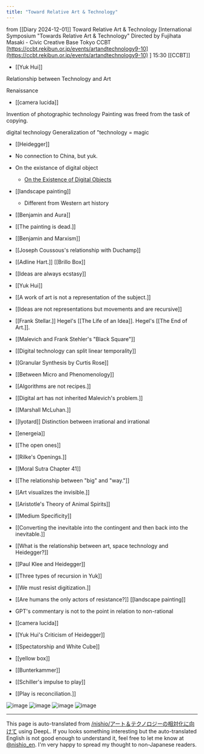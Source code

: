```yaml
---
title: "Toward Relative Art & Technology"
---
```


from  [[Diary 2024-12-01]]
Toward Relative Art & Technology
[International Symposium "Towards Relative Art & Technology" Directed by Fujihata Masaki - Civic Creative Base Tokyo CCBT [https://ccbt.rekibun.or.jp/events/artandtechnology9-10](https://ccbt.rekibun.or.jp/events/artandtechnology9-10) ]
15:30
[[CCBT]]
- [[Yuk Hui]]

Relationship between Technology and Art

Renaissance
- [[camera lucida]]

Invention of photographic technology
Painting was freed from the task of copying.

digital technology
Generalization of "technology = magic

- [[Heidegger]]
- No connection to China, but yuk.
- On the existance of digital object
    - [On the Existence of Digital Objects](https://www.upress.umn.edu/9780816698912/on-the-existence-of-digital-objects/)
- [[landscape painting]]
    - Different from Western art history


- [[Benjamin and Aura]]
- [[The painting is dead.]]
- [[Benjamin and Marxism]]
- [[Joseph Coussous's relationship with Duchamp]]
- [[Adline Hart.]]
[[Brillo Box]]

- [[Ideas are always ecstasy]]

- [[Yuk Hui]]

- [[A work of art is not a representation of the subject.]]
- [[Ideas are not representations but movements and are recursive]]
- [[Frank Stellar.]]
Hegel's [[The Life of an Idea]].
Hegel's [[The End of Art.]].
- [[Malevich and Frank Stehler's "Black Square"]]
- [[Digital technology can split linear temporality]]
- [[Granular Synthesis by Curtis Rose]]
- [[Between Micro and Phenomenology]]
- [[Algorithms are not recipes.]]
- [[Digital art has not inherited Malevich's problem.]]
- [[Marshall McLuhan.]]
- [[lyotard]]
Distinction between irrational and irrational
- [[energeia]]

- [[The open ones]]

- [[Rilke's Openings.]]

- [[Moral Sutra Chapter 41]]

- [[The relationship between "big" and "way."]]

- [[Art visualizes the invisible.]]

- [[Aristotle's Theory of Animal Spirits]]

- [[Medium Specificity]]

- [[Converting the inevitable into the contingent and then back into the inevitable.]]

- [[What is the relationship between art, space technology and Heidegger?]]

- [[Paul Klee and Heidegger]]

- [[Three types of recursion in Yuk]]

- [[We must resist digitization.]]

- [[Are humans the only actors of resistance?]]
[[landscape painting]]
- GPT's commentary is not to the point in relation to non-rational

- [[camera lucida]]

- [[Yuk Hui's Criticism of Heidegger]]

- [[Spectatorship and White Cube]]

- [[yellow box]]
- [[Bunterkammer]]
- [[Schiller's impulse to play]]
- [[Play is reconciliation.]]

![image](https://gyazo.com/08ec91b70da23518c9ef49f39710e754/thumb/1000)
![image](https://gyazo.com/a62f9ec11e813446d50fd9941afac806/thumb/1000)
![image](https://gyazo.com/482f9d2a3cc2ae4e5e0f60aab01cadfc/thumb/1000)
![image](https://gyazo.com/8ba43a6c958a0ccce936a2da085ffe07/thumb/1000)




---
This page is auto-translated from [/nishio/アート＆テクノロジーの相対化に向けて](https://scrapbox.io/nishio/アート＆テクノロジーの相対化に向けて) using DeepL. If you looks something interesting but the auto-translated English is not good enough to understand it, feel free to let me know at [@nishio_en](https://twitter.com/nishio_en). I'm very happy to spread my thought to non-Japanese readers.